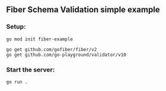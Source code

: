 ## Fiber Schema Validation simple example

### Setup:

```
go mod init fiber-example

go get github.com/gofiber/fiber/v2
go get github.com/go-playground/validator/v10
```

### Start the server:

```
go run .
```
